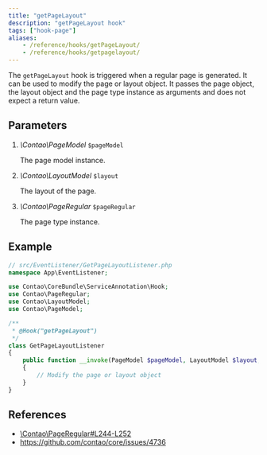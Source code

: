 ```yaml
---
title: "getPageLayout"
description: "getPageLayout hook"
tags: ["hook-page"]
aliases:
    - /reference/hooks/getPageLayout/
    - /reference/hooks/getpagelayout/
---
```



The `getPageLayout` hook is triggered when a regular page is generated.
It can be used to modify the page or layout object. It passes the page 
object, the layout object and the page type instance as arguments
and does not expect a return value.


## Parameters

1. *\Contao\PageModel* `$pageModel`

	The page model instance.

2. *\Contao\LayoutModel* `$layout`

	The layout of the page.

3. *\Contao\PageRegular* `$pageRegular`

	 The page type instance.


## Example

```php
// src/EventListener/GetPageLayoutListener.php
namespace App\EventListener;

use Contao\CoreBundle\ServiceAnnotation\Hook;
use Contao\PageRegular;
use Contao\LayoutModel;
use Contao\PageModel;

/**
 * @Hook("getPageLayout")
 */
class GetPageLayoutListener
{
    public function __invoke(PageModel $pageModel, LayoutModel $layout, PageRegular $pageRegular): void
    {
        // Modify the page or layout object
    }
}
```


## References

* [\Contao\PageRegular#L244-L252](https://github.com/contao/contao/blob/master/core-bundle/src/Resources/contao/pages/PageRegular.php#L244-L252)
* https://github.com/contao/core/issues/4736
